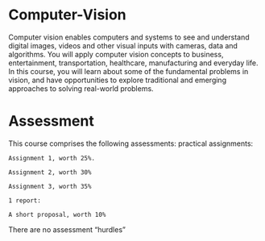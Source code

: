 # Computer-Vision

Computer vision enables computers and systems to see and understand digital images, videos and other visual inputs with cameras, data and algorithms. You will apply computer vision concepts to business, entertainment, transportation, healthcare, manufacturing and everyday life. In this course, you will learn about some of the fundamental problems in vision, and have opportunities to explore traditional and emerging approaches to solving real-world problems.

# Assessment
This course comprises the following assessments:
    practical assignments: 
  
    Assignment 1, worth 25%.
    
    Assignment 2, worth 30%
    
    Assignment 3, worth 35%
     
    1 report:
    
    A short proposal, worth 10%

  There are no assessment “hurdles”
